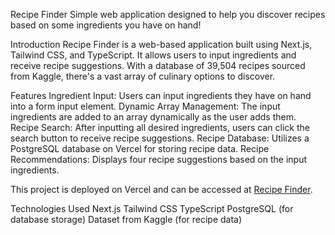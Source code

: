 Recipe Finder
Simple web application designed to help you discover recipes based on some ingredients you have on hand!

Introduction
Recipe Finder is a web-based application built using Next.js, Tailwind CSS, and TypeScript. It allows users to input ingredients and receive recipe suggestions. With a database of 39,504 recipes sourced from Kaggle, there's a vast array of culinary options to discover.

Features
Ingredient Input: Users can input ingredients they have on hand into a form input element.
Dynamic Array Management: The input ingredients are added to an array dynamically as the user adds them.
Recipe Search: After inputting all desired ingredients, users can click the search button to receive recipe suggestions.
Recipe Database: Utilizes a PostgreSQL database on Vercel for storing recipe data.
Recipe Recommendations: Displays four recipe suggestions based on the input ingredients.

This project is deployed on Vercel and can be accessed at [Recipe Finder](https://recipe-finder-git-main-itamars-projects-1f5c8752.vercel.app/).

Technologies Used
Next.js
Tailwind CSS
TypeScript
PostgreSQL (for database storage)
Dataset from Kaggle (for recipe data)